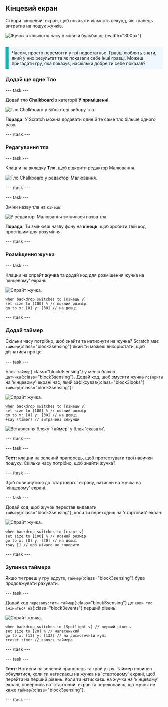 ## Кінцевий екран

<div style="display: flex; flex-wrap: wrap">
<div style="flex-basis: 200px; flex-grow: 1; margin-right: 15px;">
Створи 'кінцевий' екран, щоб показати кількість секунд, які гравець витратив на пошук жучків. 
</div>
<div>

![Жучок з кількістю часу в мовній бульбашці.](images/end-screen.png){:width="300px"}

</div>
</div>

<p style="border-left: solid; border-width:10px; border-color: #0faeb0; background-color: aliceblue; padding: 10px;">
Часом, просто перемогти у грі недостатньо. Гравці люблять знати, який у них результат та як показали себе інші гравці. Можеш пригадати гру, яка показує, наскільки добре ти себе показав?</p>

### Додай ще одне Тло

--- task ---

Додай тло **Chalkboard** з категорії **У приміщенні**.

![Тло Chalkboard у Бібліотеці вибору тла.](images/chalkboard.png)

**Порада:** У Scratch можна додавати одне й те саме тло більше одного разу.

--- /task ---

### Редагування тла

--- task ---

Клацни на вкладку **Тло**, щоб відкрити редактор Малювання.

![Тло Chalkboard у редакторі Малювання.](images/chalkboard2-paint.png)

--- /task ---

--- task ---

Зміни назву тла на `кінець`:

![У редакторі Малювання змінилася назва тла.](images/end-screen-name.png)

**Порада:** Ти змінюєш назву фону на **кінець**, щоб зробити твій код простішим для розуміння.

--- /task ---

### Розміщення жучка

--- task ---

Клацни на спрайт **жучка** та додай код для розміщення жучка на 'кінцевому' екрані:

![Спрайт жучка.](images/bug-sprite.png)

```blocks3
when backdrop switches to [кінець v]
set size to [100] % // повний розмір
go to x: [0] y: [30] // на дошці
```

--- /task ---

### Додай таймер

Скільки часу потрібно, щоб знайти та натиснути на жучка? Scratch має `таймер`{:class="block3sensing"} який ти можеш використати, щоб дізнатися про це.

--- task ---

Блок `таймер`{:class="block3sensing"} у меню блоків `Датчики`{:class="block3sensing"}. Додай код, щоб змусити жучка `говорити` на 'кінцевому' екрані час, який зафіксував{:class="block3looks"} `таймер`{:class="block3sensing"}:

![Спрайт жучка.](images/bug-sprite.png)

```blocks3
when backdrop switches to [кінець v]
set size to [100] % // повний розмір
go to x: [0] y: [30] // на дошці
+say (timer) // витрачені секунди
```

![Вставлення блоку 'таймер' у блок 'сказати'.](images/inserting-blocks.gif)

--- /task ---

--- task ---

**Тест:** клацни на зелений прапорець, щоб протестувати твої навички пошуку. Скільки часу потрібно, щоб знайти жучка?

--- /task ---

Щоб повернутися до 'стартового' екрану, натисни на жучка на 'кінцевому' екрані.

--- task ---

Додай код, щоб жучок перестав видавати `таймер`{:class="block3sensing"}, коли ти переходиш на 'стартовий' екран:

![Спрайт жучка.](images/bug-sprite.png)

```blocks3
when backdrop switches to [старт v]
set size to [100] % // повний розмір
go to x: [0] y: [30] // на дошці
+say [] // щоб нічого не говорити
```

--- /task ---

### Зупинка таймера

Якщо ти граєш у гру вдруге, `таймер`{:class="block3sensing"} буде продовжувати рахувати.

--- task ---

Додай код `перезапустити таймер`{:class="block3sensing"} до `коли тло зміниться на`{:class="block3events"} перший рівень:

![Спрайт жучка.](images/bug-sprite.png)

```blocks3
when backdrop switches to [Spotlight v] // перший рівень
set size to [20] % // малесенький
go to x: [13] y: [132] // на дискотечній кулі
+reset timer // запуск таймера
```

--- /task ---

--- task ---

**Тест:** Натисни на зелений прапорець та грай у гру. Таймер повинен обнулятися, коли ти натискаєш на жучка на 'стартовому' екрані, щоб перейти на перший рівень. Коли ти натискаєш на жучка на 'кінцевому' екрані, повернись на 'стартовий' екран та переконайся, що жучок не каже `таймер`{:class="block3sensing"}.

--- /task ---


